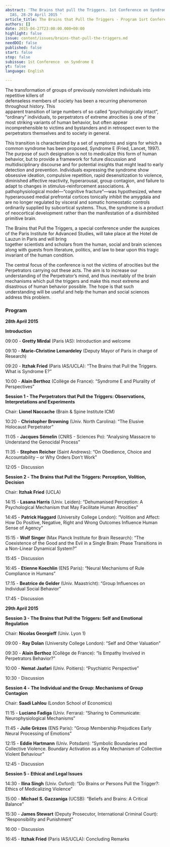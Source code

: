 ```yaml
---
abstract: 'The Brains that pull the Triggers. 1st Conference on Syndrome E, Paris
  IAS, 28-29 April 2015 '
article_title: The Brains that Pull the Triggers - Program 1srt Conference
authors: []
date: 2015-04-27T23:00:00.000+00:00
highlight: false
issue: content/issues/brains-that-pull-the-triggers.md
needDOI: false
published: false
start: false
stop: false
subissue: 1st Conference  on Syndrome E
yt: false
language: English

---
```

The transformation of groups of previously nonviolent individuals into repetitive killers of  
defenseless members of society has been a recurring phenomenon throughout history. This  
apparent transition of large numbers of so called “psychologically intact”, “ordinary” individuals, to perpetrators of extreme atrocities is one of the most striking variants of human behavior, but often appear incomprehensible to victims and bystanders and in retrospect even to the perpetrators themselves and to society in general.

This transition is characterized by a set of symptoms and signs for which a common syndrome has been proposed, Syndrome E (Fried, Lancet, 1997). The purpose of such designation is not to medicalize this form of human behavior, but to provide a framework for future discussion and multidisciplinary discourse and for potential insights that might lead to early detection and prevention. Individuals expressing the syndrome show obsessive ideation, compulsive repetition, rapid desensitization to violence, diminished affective reactivity, hyperarousal, group contagion, and failure to adapt to changes in stimulus-reinforcement associations. A pathophysiological model—“cognitive fracture”—was hypothesized, where hyperaroused medial prefrontal cortices tonically inhibit the amygdala and are no longer regulated by visceral and somatic homeostatic controls ordinarily supplied by subcortical systems. Thus, the syndrome is a product of neocortical development rather than the manifestation of a disinhibited primitive brain.

The Brains that Pull the Triggers, a special conference under the auspices of the Paris Institute for Advanced Studies, will take place at the Hotel de Lauzun in Paris and will bring  
together scientists and scholars from the human, social and brain sciences along with guests from literature, politics, and law to bear upon this tragic invariant of the human condition.

The central focus of the conference is not the victims of atrocities but the Perpetrators carrying out these acts. The aim is to increase our understanding of the Perpetrator’s mind, and thus inevitably of the brain mechanisms which pull the triggers and make this most extreme and disastrous of human behavior possible. The hope is that such understanding will be useful and help the human and social sciences address this problem.

### Program

**28th April 2015**

**Introduction**

09:00 - **Gretty Mirdal** (Paris IAS): Introduction and welcome

09:10 - **Marie-Christine Lemardeley** (Deputy Mayor of Paris in charge of Research)

09:20 - **Itzhak Fried** (Paris IAS/UCLA): “The Brains that Pull the Triggers. What is Syndrome E?”

10:00 - **Alain Berthoz** (Collège de France): “Syndrome E and Plurality of Perspectives”

**Session 1 - The Perpetrators that Pull the Triggers: Observations, Interpretations and Experiments**

Chair: **Lionel Naccache** (Brain & Spine Institute ICM)

10:20 - **Christopher Browning** (Univ. North Carolina): “The Elusive Holocaust Perpetrator”

11:05 - **Jacques Sémelin** (CNRS - Sciences Po): “Analysing Massacre to Understand the Genocidal Process”

11:35 - **Stephen Reicher** (Saint Andrews): “On Obedience, Choice and Accountability – or Why Orders Don’t Work”

12:05 - Discussion

**Session 2 -** **The Brains that Pull the Triggers: Perception, Volition, Decision**

Chair: **Itzhak Fried** (UCLA)

14:15 - **Lasana Harris** (Univ. Leiden): “Dehumanised Perception: A Psychological Mechanism that May Facilitate Human Atrocities”

14:45 - **Patrick Haggard** (University College London): “Volition and Affect: How Do Positive, Negative, Right and Wrong Outcomes Influence Human Sense of Agency”

15:15 - **Wolf Singer** (Max Planck Institute for Brain Research): “The Coexistence of the Good and the Evil in a Single Brain: Phase Transitions in a Non-Linear Dynamical System?”

15:45 - Discussion

16:45 - **Etienne Koechlin** (ENS Paris): “Neural Mechanisms of Rule Compliance in Humans”

17:15 - **Beatrice de Gelder** (Univ. Maastricht): “Group Influences on Individual Social Behavior”

17:45 - Discussion

**29th April 2015**

**Session 3 - The Brains that Pull the Triggers: Self and Emotional Regulation**

Chair: **Nicolas Georgieff** (Univ. Lyon 1)

09:00 - **Ray Dolan** (University College London): “Self and Other Valuation”

09:30 - **Alain Berthoz** (Collège de France): “Is Empathy Involved in Perpetrators Behavior?”

10:00 - **Nemat Jaafari** (Univ. Poitiers): “Psychiatric Perspective”

10:30 - Discussion

**Session 4 -**  **The Individual and the Group: Mechanisms of Group Contagion**

Chair: **Saadi Lahlou** (London School of Economics)

11:15 - **Luciano Fadiga** (Univ. Ferrara): “Sharing to Communicate: Neurophysiological Mechanisms”

11:45 - **Julie Grèzes** (ENS Paris): “Group Membership Prejudices Early Neural Processing of Emotions”

12:15 - **Eddie Hartmann** (Univ. Potsdam): “Symbolic Boundaries and Collective Violence. Boundary Activation as a Key Mechanism of Collective Violent Behaviour”

12:45 - Discussion

**Session 5 -** **Ethical and Legal Issues**

14:30 - **Ilina Singh** (Univ. Oxford): “Do Brains or Persons Pull the Trigger?: Ethics of Medicalizing Violence”

15:00 - **Michael S. Gazzaniga** (UCSB): “Beliefs and Brains: A Critical Balance”

15:30 - **James Stewart** (Deputy Prosecutor, International Criminal Court): “Responsibility and Punishment”

16:00 - Discussion

16:45 - **Itzhak Fried** (Paris IAS/UCLA): Concluding Remarks